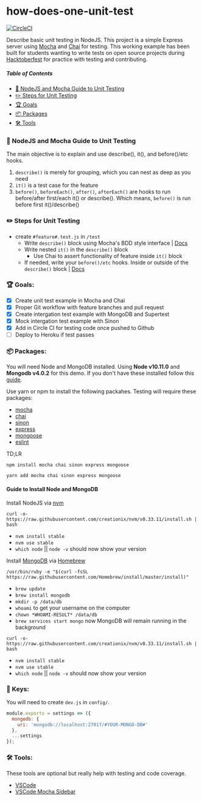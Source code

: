 # how-does-one-unit-test

[![CircleCI](https://circleci.com/gh/thisisbrad/how-does-one-unit-test/tree/master.svg?style=svg)](https://circleci.com/gh/thisisbrad/how-does-one-unit-test/tree/master)

Describe basic unit testing in NodeJS. This project is a simple Express server using [Mocha](https://mochajs.org/) and [Chai](https://www.chaijs.com/) for testing. This working example has been built for students wanting to write tests on open source projects during [Hacktoberfest](https://hacktoberfest.digitalocean.com/) for practice with testing and contributing.

##### Table of Contents

<!-- toc -->

- [🔬 NodeJS and Mocha Guide to Unit Testing](#-nodejs-and-mocha-guide-to-unit-testing)
- [✏️ Steps for Unit Testing](#️-steps-for-unit-testing)
- [🏆 Goals](#-goals)
- [📦 Packages](#-packages)
- [🛠 Tools](#-tools)

<!-- tocstop -->

### 🔬 NodeJS and Mocha Guide to Unit Testing

The main objective is to explain and use describe(), it(), and before()/etc hooks.

1. `describe()` is merely for grouping, which you can nest as deep as you need
2. `it()` is a test case for the feature
3. `before()`, `beforeEach()`, `after()`, `afterEach()` are hooks to run before/after first/each it() or describe(). Which means, `before()` is run before first it()/describe()

### ✏️ Steps for Unit Testing

- create `#feature#.test.js` in `/test`
  - Write `describe()` block using Mocha's BDD style interface | [Docs](https://mochajs.org/#bdd)
  - Write nested `it()` in the `describe()` block
    - Use Chai to assert functionality of feature inside `it()` block
  - If needed, write your `before()/etc` hooks. Inside or outside of the `describe()` block | [Docs](https://mochajs.org/#hooks)

### 🏆 Goals:

- [x] Create unit test example in Mocha and Chai
- [x] Proper Git workflow with feature branches and pull request
- [x] Create intergation test example with MongoDB and Supertest
- [x] Mock intergation test example with Sinon
- [x] Add in Circle CI for testing code once pushed to Github
- [ ] Deploy to Heroku if test passes

### 📦 Packages:

You will need Node and MongoDB installed. Using **Node v10.11.0** and **Mongodb v4.0.2** for this demo.
If you don't have these installed follow this [guide](#guide-to-install-node-and-mongodb).

Use yarn or npm to install the following packahes. Testing will require these packages:

- [mocha](https://mochajs.org/)
- [chai](https://www.chaijs.com/)
- [sinon](https://sinonjs.org/)
- [express](https://expressjs.com/)
- [mongoose](https://mongoosejs.com/)
- [eslint](https://eslint.org/)

TD;LR

`npm install mocha chai sinon express mongoose`

`yarn add mocha chai sinon express mongoose`

#### Guide to Install Node and MongoDB

Install NodeJS via [nvm](https://github.com/creationix/nvm)

`curl -o- https://raw.githubusercontent.com/creationix/nvm/v0.33.11/install.sh | bash`

- `nvm install stable`
- `nvm use stable`
- `which node` || `node -v` should now show your version

Install [MongoDB](https://docs.mongodb.com/manual/tutorial/install-mongodb-on-os-x/index.html#install-mongodb-community-edition-with-homebrew) via [Homebrew](https://brew.sh/)

`/usr/bin/ruby -e "$(curl -fsSL https://raw.githubusercontent.com/Homebrew/install/master/install)"`

- `brew update`
- `brew install mongodb`
- `mkdir -p /data/db`
- `whoami` to get your username on the computer
- `chown *WHOAMI-RESULT* /data/db`
- `brew services start mongo` now MongoDB will remain running in the background

`curl -o- https://raw.githubusercontent.com/creationix/nvm/v0.33.11/install.sh | bash`

- `nvm install stable`
- `nvm use stable`
- `which node` || `node -v` should now show your version

### 🔑 Keys:

You will need to create `dev.js` in `config/`.

```js
module.exports = settings => ({
  mongodb: {
    uri: 'mongodb://localhost:27017/#YOUR-MONGO-DB#'
  },
  ...settings
});
```

### 🛠 Tools:

These tools are optional but really help with testing and code coverage.

- [VSCode](https://code.visualstudio.com/)
- [VSCode Mocha Sidebar](https://marketplace.visualstudio.com/items?itemName=maty.vscode-mocha-sidebar)
